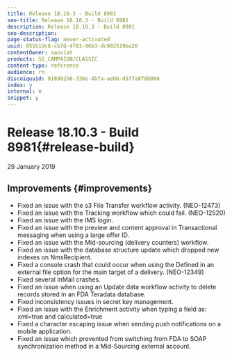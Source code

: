 ```yaml
---
title: Release 18.10.3 - Build 8981
seo-title: Release 18.10.3 - Build 8981
description: Release 18.10.3 - Build 8981
seo-description: 
page-status-flag: never-activated
uuid: 851b1dc8-cb7d-4f81-96b3-dc902519ba20
contentOwner: sauviat
products: SG_CAMPAIGN/CLASSIC
content-type: reference
audience: rn
discoiquuid: 918902b6-336e-4bfa-aebb-d5f7a8f8b006
index: y
internal: n
snippet: y
---
```


# Release 18.10.3 - Build 8981{#release-build}

29 January 2019

## Improvements {#improvements}

* Fixed an issue with the s3 File Transfer workflow activity. (NEO-12473) 
* Fixed an issue with the Tracking workflow which could fail. (NEO-12520) 
* Fixed an issue with the IMS login. 
* Fixed an issue with the preview and content approval in Transactional messaging when using a large offer ID. 
* Fixed an issue with the Mid-sourcing (delivery counters) workflow. 
* Fixed an issue with the database structure update which dropped new indexes on NmsRecipient. 
* Fixed a console crash that could occur when using the Defined in an external file option for the main target of a delivery. (NEO-12349) 
* Fixed several InMail crashes. 
* Fixed an issue when using an Update data workflow activity to delete records stored in an FDA Teradata database. 
* Fixed inconsistency issues in secret key management. 
* Fixed an issue with the Enrichment activity when typing a field as: xml=true and calculated=true
* Fixed a character escaping issue when sending push notifications on a mobile application. 
* Fixed an issue which prevented from switching from FDA to SOAP synchronization method in a Mid-Sourcing external account.

